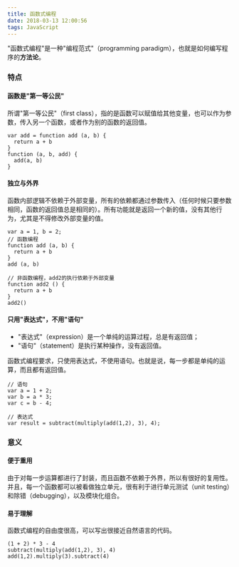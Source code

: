 ```yaml
---
title: 函数式编程
date: 2018-03-13 12:00:56
tags: JavaScript
---
```

"函数式编程"是一种"编程范式"（programming paradigm），也就是如何编写程序的**方法论**。
### 特点
#### 函数是"第一等公民"
所谓"第一等公民"（first class），指的是函数可以赋值给其他变量，也可以作为参数，传入另一个函数，或者作为别的函数的返回值。
```
var add = function add (a, b) {
  return a + b
}
function (a, b, add) {
  add(a, b)
}
```

<!-- more -->
#### 独立与外界
函数内部逻辑不依赖于外部变量，所有的依赖都通过参数传入（任何时候只要参数相同，函数的返回值总是相同的）。所有功能就是返回一个新的值，没有其他行为，尤其是不得修改外部变量的值。
```
var a = 1, b = 2;
// 函数编程
function add (a, b) {
  return a + b
}
add (a, b)

// 非函数编程，add2的执行依赖于外部变量
function add2 () {
  return a + b
}
add2()
```

#### 只用"表达式"，不用"语句"
* "表达式"（expression）是一个单纯的运算过程，总是有返回值；
* "语句"（statement）是执行某种操作，没有返回值。

函数式编程要求，只使用表达式，不使用语句。也就是说，每一步都是单纯的运算，而且都有返回值。
```
// 语句
var a = 1 + 2;
var b = a * 3;
var c = b - 4;

// 表达式
var result = subtract(multiply(add(1,2), 3), 4);
```

### 意义
#### 便于重用
由于对每一步运算都进行了封装，而且函数不依赖于外界，所以有很好的复用性。并且，每一个函数都可以被看做独立单元，很有利于进行单元测试（unit testing）和除错（debugging），以及模块化组合。
#### 易于理解
函数式编程的自由度很高，可以写出很接近自然语言的代码。
```
(1 + 2) * 3 - 4
subtract(multiply(add(1,2), 3), 4)
add(1,2).multiply(3).subtract(4)
```